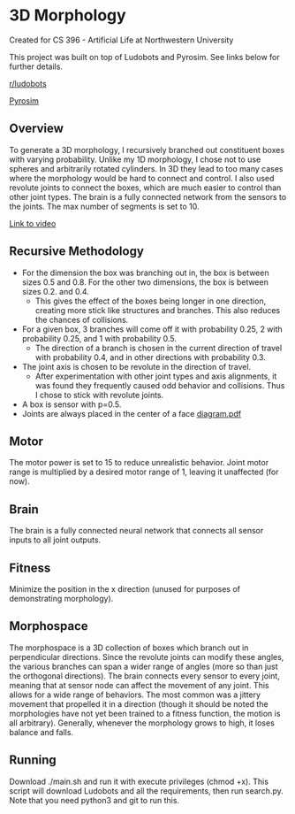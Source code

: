 # 3D Morphology
Created for CS 396 - Artificial Life at Northwestern University

This project was built on top of Ludobots and Pyrosim. See links below for further details.

[r/ludobots](https://www.reddit.com/r/ludobots/)

[Pyrosim](https://github.com/ccappelle/pyrosim)
## Overview
To generate a 3D morphology, I recursively branched out constituent boxes with varying probability. Unlike my 1D morphology, I chose not to use spheres and arbitrarily rotated cylinders. In 3D they lead to too many cases where the morphology would be hard to connect and control. I also used revolute joints to connect the boxes, which are much easier to control than other joint types. The brain is a fully connected network from the sensors to the joints. The max number of segments is set to 10.

[Link to video](https://youtu.be/Xvd_xRGgUSE)

## Recursive Methodology
* For the dimension the box was branching out in, the box is between sizes 0.5 and 0.8. For the other two dimensions, the box is between sizes 0.2. and 0.4.
    * This gives the effect of the boxes being longer in one direction, creating more stick like structures and branches. This also reduces the chances of collisions.
* For a given box, 3 branches will come off it with probability 0.25, 2 with probability 0.25, and 1 with probability 0.5.
    * The direction of a branch is chosen in the current direction of travel with probability 0.4, and in other directions with probability 0.3.
* The joint axis is chosen to be revolute in the direction of travel.
    * After experimentation with other joint types and axis alignments, it was found they frequently caused odd behavior and collisions. Thus I chose to stick with revolute joints.
* A box is sensor with p=0.5.
* Joints are always placed in the center of a face
[diagram.pdf](https://github.com/cadenhowell/Ludobots/files/10788596/diagram.pdf)

## Motor
The motor power is set to 15 to reduce unrealistic behavior.
Joint motor range is multiplied by a desired motor range of 1, leaving it unaffected (for now).

## Brain
The brain is a fully connected neural network that connects all sensor inputs to all joint outputs.

## Fitness
Minimize the position in the x direction (unused for purposes of demonstrating morphology).

## Morphospace
The morphospace is a 3D collection of boxes which branch out in perpendicular directions. Since the revolute joints can modify these angles, the various branches can span a wider range of angles (more so than just the orthogonal directions). The brain connects every sensor to every joint, meaning that at sensor node can affect the movement of any joint. This allows for a wide range of behaviors. The most common was a jittery movement that propelled it in a direction (though it should be noted the morphologies have not yet been trained to a fitness function, the motion is all arbitrary). Generally, whenever the morphology grows to high, it loses balance and falls. 
## Running
Download ./main.sh and run it with execute privileges (chmod +x). This script will download Ludobots and all the requirements, then run search.py. Note that you need python3 and git to run this.

